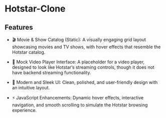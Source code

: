 # Hotstar-Clone

## Features

- 🎬 Movie & Show Catalog (Static): A visually engaging grid layout showcasing movies and TV shows, with hover effects that resemble the Hotstar catalog.

- 🎥 Mock Video Player Interface: A placeholder for a video player, designed to look like Hotstar’s streaming controls, though it does not have backend streaming functionality.

- 🎨 Modern and Sleek UI: Clean, polished, and user-friendly design with an intuitive layout.

- ⚡ JavaScript Enhancements: Dynamic hover effects, interactive navigation, and smooth scrolling to simulate the Hotstar browsing experience.
